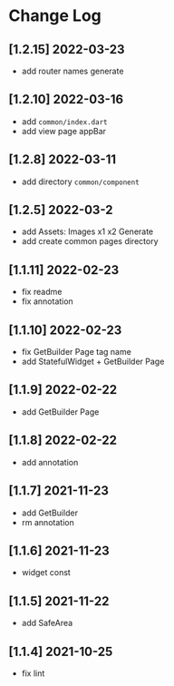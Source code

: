 # Change Log

## [1.2.15] 2022-03-23

- add router names generate

## [1.2.10] 2022-03-16

- add `common/index.dart`
- add view page appBar

## [1.2.8] 2022-03-11

- add directory `common/component`

## [1.2.5] 2022-03-2

- add Assets: Images x1 x2 Generate
- add create common pages directory

## [1.1.11] 2022-02-23

- fix readme
- fix annotation

## [1.1.10] 2022-02-23

- fix GetBuilder Page tag name
- add StatefulWidget + GetBuilder Page

## [1.1.9] 2022-02-22

- add GetBuilder Page

## [1.1.8] 2022-02-22

- add annotation

## [1.1.7] 2021-11-23

- add GetBuilder
- rm annotation

## [1.1.6] 2021-11-23

- widget const

## [1.1.5] 2021-11-22

- add SafeArea

## [1.1.4] 2021-10-25

- fix lint
